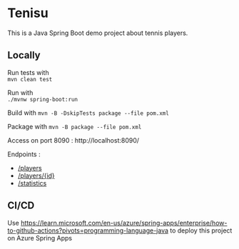 # Tenisu
This is a Java Spring Boot demo project about tennis players.  

## Locally
Run tests with  
```mvn clean test```  

Run with   
```./mvnw spring-boot:run```  

Build with
```mvn -B -DskipTests package --file pom.xml```

Package with
```mvn -B package --file pom.xml```

Access on port 8090 : http://localhost:8090/

Endpoints :
- [/players](http://localhost:8090/players)  
- [/players/{id}](http://localhost:8090/players/17)  
- [/statistics](http://localhost:8090/statistics)  


## CI/CD
Use https://learn.microsoft.com/en-us/azure/spring-apps/enterprise/how-to-github-actions?pivots=programming-language-java to deploy this project on Azure Spring Apps

